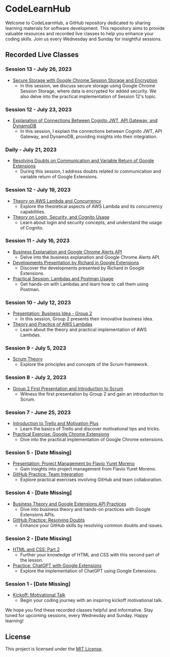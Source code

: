 # CodeLearnHub

Welcome to CodeLearnHub, a GitHub repository dedicated to sharing learning materials for software development. This repository aims to provide valuable resources and recorded live classes to help you enhance your coding skills. Join us every Wednesday and Sunday for insightful sessions.

## Recorded Live Classes

### Session 13 - July 26, 2023
- [Secure Storage with Google Chrome Session Storage and Encryption](https://1drv.ms/v/s!AmnKKw2FXC6Ubu_GVr1l1e6B9uw?e=wVSwhZ)
   - In this session, we discuss secure storage using Google Chrome Session Storage, where data is encrypted for added security. We also delve into the practical implementation of Session 12's topic.


### Session 12 - July 23, 2023
- [Explanation of Connections Between Cognito JWT, API Gateway, and DynamoDB](https://1drv.ms/v/s!AmnKKw2FXC6Ua7KMkABxz7rp8n0?e=ea8NC7)
   - In this session, I explain the connections between Cognito JWT, API Gateway, and DynamoDB, providing insights into their integration.

### Daily - July 21, 2023
- [Resolving Doubts on Communication and Variable Return of Google Extensions](https://1drv.ms/v/s!AmnKKw2FXC6UarEmLLNuwF5JNm4?e=dU8jYo)
   - During this session, I address doubts related to communication and variable return of Google Extensions.


### Session 12 - July 19, 2023
- [Theory on AWS Lambda and Concurrency](https://1drv.ms/v/s!AtU9TuJ-bPvUgQXagRUk3pDqPRjC?e=2ZCTDU)
   - Explore the theoretical aspects of AWS Lambda and its concurrency capabilities.
- [Theory on Login, Security, and Cognito Usage](https://1drv.ms/v/s!AtU9TuJ-bPvUgQZbBbAT1IFxy2Cw?e=OTo6uf)
   - Learn about login and security concepts, and understand the usage of Cognito.

### Session 11 - July 16, 2023
- [Business Explanation and Google Chrome Alerts API](https://1drv.ms/v/s!AtU9TuJ-bPvUgQPq5D_YzC8j4Vi2?e=gMsNIT)
   - Delve into the business explanation and Google Chrome Alerts API.
- [Developments Presentation by Richard in Google Extensions](https://1drv.ms/v/s!AtU9TuJ-bPvUgQIpKu-6lGpLJxig?e=XNzeGO)
   - Discover the developments presented by Richard in Google Extensions.
- [Practical Session: Lambdas and Postman Usage](https://1drv.ms/v/s!AtU9TuJ-bPvUgQQYelzi7kxWVbjY?e=ZlwgAb)
   - Get hands-on with Lambdas and learn how to call them using Postman.


### Session 10 - July 12, 2023
- [Presentation: Business Idea - Group 2](https://1drv.ms/v/s!AoU3cjlpRkzEgyXEJyuDnFKEfJMc?e=s2uOyR)
   - In this session, Group 2 presents their innovative business idea.
- [Theory and Practice of AWS Lambdas](https://1drv.ms/v/s!AoU3cjlpRkzEgyb-BFzEvwaJ470i?e=bxhtqi)
   - Learn about the theory and practical implementation of AWS Lambdas.

### Session 9 - July 5, 2023
- [Scrum Theory](https://1drv.ms/v/s!AoU3cjlpRkzEgyRKrOX3iV2K0Psl?e=1BetBo)
   - Explore the principles and concepts of the Scrum framework.

### Session 8 - July 2, 2023
- [Group 2 First Presentation and Introduction to Scrum](https://1drv.ms/v/s!AoU3cjlpRkzEgx9PMwiR4HI5o3Yh?e=Xxwrhd)
   - Witness the first presentation by Group 2 and gain an introduction to Scrum.

### Session 7 - June 25, 2023
- [Introduction to Trello and Motivation Plus](https://1drv.ms/v/s!AoU3cjlpRkzEgxlHZ5Qq8VHOz3z-?e=4fWyLn)
   - Learn the basics of Trello and discover motivational tips and tricks.
- [Practical Exercise: Google Chrome Extensions](https://1drv.ms/v/s!AoU3cjlpRkzEgx7X2F4Euh1Tazyo?e=cwOSTk)
   - Dive into the practical implementation of Google Chrome extensions.

### Session 5 - [Date Missing]
- [Presentation: Project Management by Flavio Yuret Moreno](https://1drv.ms/v/s!AoU3cjlpRkzEgxg5m9nV2ZlTYi64?e=tgABnG)
   - Gain insights into project management from Flavio Yuret Moreno.
- [GitHub Practice: Team Integration](https://1drv.ms/v/s!AoU3cjlpRkzEgx12RUtJ6eOv-pVN?e=QM01k2)
   - Explore practical exercises involving GitHub and team collaboration.

### Session 4 - [Date Missing]
- [Business Theory and Google Extensions API Practices](https://1drv.ms/v/s!AoU3cjlpRkzEghYGklU2T5ZkH3In?e=aO8PFy)
   - Dive into business theory and hands-on practices with Google Extensions APIs.
- [GitHub Practice: Resolving Doubts](https://1drv.ms/v/s!AoU3cjlpRkzEgUKFvbUOggPDfHSr?e=ziIdFS)
   - Enhance your GitHub skills by resolving common doubts and issues.

### Session 2 - [Date Missing]
- [HTML and CSS: Part 2](https://1drv.ms/v/s!AoU3cjlpRkzEcvpaC6KTnNwQT88?e=sScoPJ)
   - Further your knowledge of HTML and CSS with this second part of the lesson.
- [Practice: ChatGPT with Google Extensions](https://1drv.ms/v/s!AoU3cjlpRkzEcDzPGfEjTTkPevg?e=z3pezX)
   - Explore the implementation of ChatGPT using Google Extensions.

### Session 1 - [Date Missing]
- [Kickoff: Motivational Talk](https://1drv.ms/v/s!AoU3cjlpRkzEc4kwzfRRThWCCHo?e=3loadn)
   - Begin your coding journey with an inspiring kickoff motivational talk.

We hope you find these recorded classes helpful and informative. Stay tuned for upcoming sessions, every Wednesday and Sunday. Happy learning!

## License

This project is licensed under the [MIT License](LICENSE).
